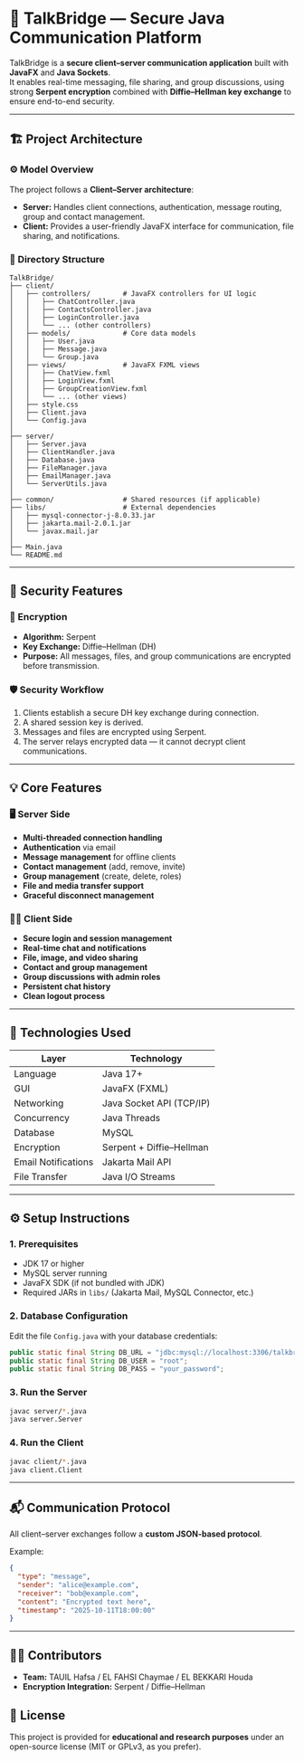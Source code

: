 # 💬 TalkBridge — Secure Java Communication Platform

TalkBridge is a **secure client–server communication application** built with **JavaFX** and **Java Sockets**.  
It enables real-time messaging, file sharing, and group discussions, using strong **Serpent encryption** combined with **Diffie–Hellman key exchange** to ensure end-to-end security.

---

## 🏗️ Project Architecture

### ⚙️ Model Overview
The project follows a **Client–Server architecture**:

- **Server:** Handles client connections, authentication, message routing, group and contact management.
- **Client:** Provides a user-friendly JavaFX interface for communication, file sharing, and notifications.

### 📂 Directory Structure

```
TalkBridge/
├── client/
│   ├── controllers/        # JavaFX controllers for UI logic
│   │   ├── ChatController.java
│   │   ├── ContactsController.java
│   │   ├── LoginController.java
│   │   └── ... (other controllers)
│   ├── models/             # Core data models
│   │   ├── User.java
│   │   ├── Message.java
│   │   └── Group.java
│   ├── views/              # JavaFX FXML views
│   │   ├── ChatView.fxml
│   │   ├── LoginView.fxml
│   │   ├── GroupCreationView.fxml
│   │   └── ... (other views)
│   ├── style.css
│   ├── Client.java
│   └── Config.java
│
├── server/
│   ├── Server.java
│   ├── ClientHandler.java
│   ├── Database.java
│   ├── FileManager.java
│   ├── EmailManager.java
│   └── ServerUtils.java
│
├── common/                 # Shared resources (if applicable)
├── libs/                   # External dependencies
│   ├── mysql-connector-j-8.0.33.jar
│   ├── jakarta.mail-2.0.1.jar
│   └── javax.mail.jar
│
├── Main.java
└── README.md
```

---

## 🔐 Security Features

### 🧮 Encryption
- **Algorithm:** Serpent  
- **Key Exchange:** Diffie–Hellman (DH)
- **Purpose:** All messages, files, and group communications are encrypted before transmission.

### 🛡️ Security Workflow
1. Clients establish a secure DH key exchange during connection.
2. A shared session key is derived.
3. Messages and files are encrypted using Serpent.
4. The server relays encrypted data — it cannot decrypt client communications.

---

## 💡 Core Features

### 🖥️ Server Side
- **Multi-threaded connection handling**
- **Authentication** via email
- **Message management** for offline clients
- **Contact management** (add, remove, invite)
- **Group management** (create, delete, roles)
- **File and media transfer support**
- **Graceful disconnect management**

### 🧑‍💻 Client Side
- **Secure login and session management**
- **Real-time chat and notifications**
- **File, image, and video sharing**
- **Contact and group management**
- **Group discussions with admin roles**
- **Persistent chat history**
- **Clean logout process**

---

## 🧰 Technologies Used

| Layer | Technology |
|-------|-------------|
| Language | Java 17+ |
| GUI | JavaFX (FXML) |
| Networking | Java Socket API (TCP/IP) |
| Concurrency | Java Threads |
| Database | MySQL |
| Encryption | Serpent + Diffie–Hellman |
| Email Notifications | Jakarta Mail API |
| File Transfer | Java I/O Streams |

---

## ⚙️ Setup Instructions

### 1. Prerequisites
- JDK 17 or higher
- MySQL server running
- JavaFX SDK (if not bundled with JDK)
- Required JARs in `libs/` (Jakarta Mail, MySQL Connector, etc.)

### 2. Database Configuration
Edit the file `Config.java` with your database credentials:
```java
public static final String DB_URL = "jdbc:mysql://localhost:3306/talkbridge";
public static final String DB_USER = "root";
public static final String DB_PASS = "your_password";
```

### 3. Run the Server
```bash
javac server/*.java
java server.Server
```

### 4. Run the Client
```bash
javac client/*.java
java client.Client
```

---

## 📬 Communication Protocol

All client–server exchanges follow a **custom JSON-based protocol**.

Example:
```json
{
  "type": "message",
  "sender": "alice@example.com",
  "receiver": "bob@example.com",
  "content": "Encrypted text here",
  "timestamp": "2025-10-11T18:00:00"
}
```

---

## 🧑‍💻 Contributors

- **Team:** TAUIL Hafsa / EL FAHSI Chaymae / EL BEKKARI Houda 
- **Encryption Integration:** Serpent / Diffie–Hellman


## 📜 License
This project is provided for **educational and research purposes** under an open-source license (MIT or GPLv3, as you prefer).

